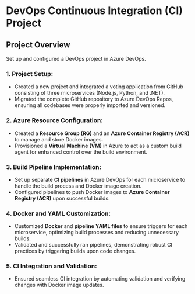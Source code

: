 # DevOps Continuous Integration (CI) Project

## Project Overview
Set up and configured a DevOps project in Azure DevOps.

### 1. Project Setup:
- Created a new project and integrated a voting application from GitHub consisting of three microservices (Node.js, Python, and .NET).
- Migrated the complete GitHub repository to Azure DevOps Repos, ensuring all codebases were properly imported and versioned.

### 2. Azure Resource Configuration:
- Created a **Resource Group (RG)** and an **Azure Container Registry (ACR)** to manage and store Docker images.
- Provisioned a **Virtual Machine (VM)** in Azure to act as a custom build agent for enhanced control over the build environment.

### 3. Build Pipeline Implementation:
- Set up separate **CI pipelines** in Azure DevOps for each microservice to handle the build process and Docker image creation.
- Configured pipelines to push Docker images to **Azure Container Registry (ACR)** upon successful builds.

### 4. Docker and YAML Customization:
- Customized **Docker** and **pipeline YAML files** to ensure triggers for each microservice, optimizing build processes and reducing unnecessary builds.
- Validated and successfully ran pipelines, demonstrating robust CI practices by triggering builds upon code changes.

### 5. CI Integration and Validation:
- Ensured seamless CI integration by automating validation and verifying changes with Docker image updates.

